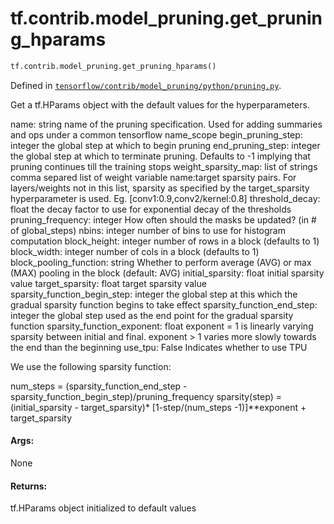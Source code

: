 <div itemscope itemtype="http://developers.google.com/ReferenceObject">
<meta itemprop="name" content="tf.contrib.model_pruning.get_pruning_hparams" />
<meta itemprop="path" content="Stable" />
</div>

# tf.contrib.model_pruning.get_pruning_hparams

``` python
tf.contrib.model_pruning.get_pruning_hparams()
```



Defined in [`tensorflow/contrib/model_pruning/python/pruning.py`](/code/stable/tensorflow/contrib/model_pruning/python/pruning.py).

Get a tf.HParams object with the default values for the hyperparameters.

  name: string
    name of the pruning specification. Used for adding summaries and ops under
    a common tensorflow name_scope
  begin_pruning_step: integer
    the global step at which to begin pruning
  end_pruning_step: integer
    the global step at which to terminate pruning. Defaults to -1 implying
    that pruning continues till the training stops
  weight_sparsity_map: list of strings
     comma separed list of weight variable name:target sparsity pairs.
     For layers/weights not in this list, sparsity as specified by the
     target_sparsity hyperparameter is used.
     Eg. [conv1:0.9,conv2/kernel:0.8]
  threshold_decay: float
    the decay factor to use for exponential decay of the thresholds
  pruning_frequency: integer
    How often should the masks be updated? (in # of global_steps)
  nbins: integer
    number of bins to use for histogram computation
  block_height: integer
    number of rows in a block (defaults to 1)
  block_width: integer
    number of cols in a block (defaults to 1)
  block_pooling_function: string
    Whether to perform average (AVG) or max (MAX) pooling in the block
    (default: AVG)
  initial_sparsity: float
    initial sparsity value
  target_sparsity: float
    target sparsity value
  sparsity_function_begin_step: integer
    the global step at this which the gradual sparsity function begins to
    take effect
  sparsity_function_end_step: integer
    the global step used as the end point for the gradual sparsity function
  sparsity_function_exponent: float
    exponent = 1 is linearly varying sparsity between initial and final.
    exponent > 1 varies more slowly towards the end than the beginning
  use_tpu: False
    Indicates whether to use TPU

  We use the following sparsity function:

  num_steps = (sparsity_function_end_step -
               sparsity_function_begin_step)/pruning_frequency
  sparsity(step) = (initial_sparsity - target_sparsity)*
                   [1-step/(num_steps -1)]**exponent + target_sparsity

#### Args:

None


#### Returns:

tf.HParams object initialized to default values
